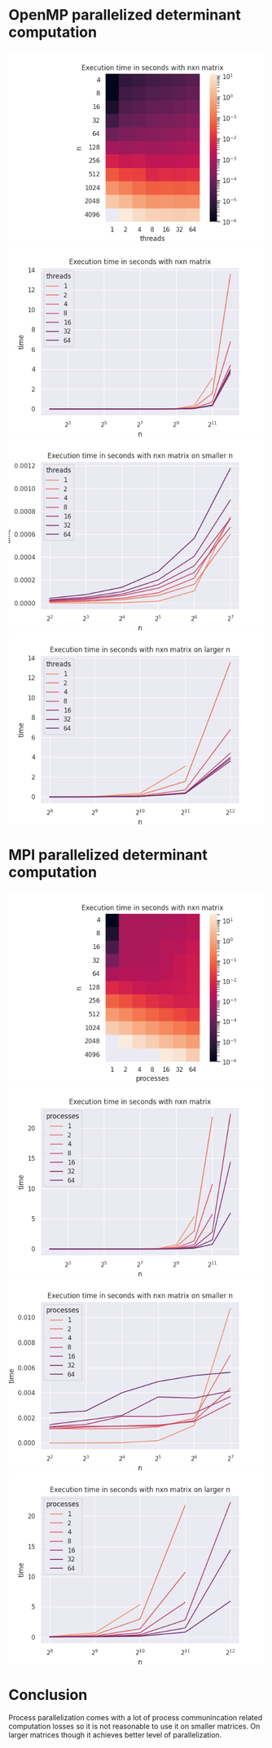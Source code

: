# OpenMP parallelized determinant computation

![](openmp/graphs/polus/heatmap.png)
![](openmp/graphs/polus/lineplot.png)
![](openmp/graphs/polus/lineplot_small.png)
![](openmp/graphs/polus/lineplot_big.png)

# MPI parallelized determinant computation

![](mpi/graphs/polus/heatmap.png)
![](mpi/graphs/polus/lineplot.png)
![](mpi/graphs/polus/lineplot_small.png)
![](mpi/graphs/polus/lineplot_big.png)

# Conclusion
Process parallelization comes with a lot of process communincation related computation losses so it is not reasonable to use it on smaller matrices. On larger matrices though it achieves better level of parallelization.
